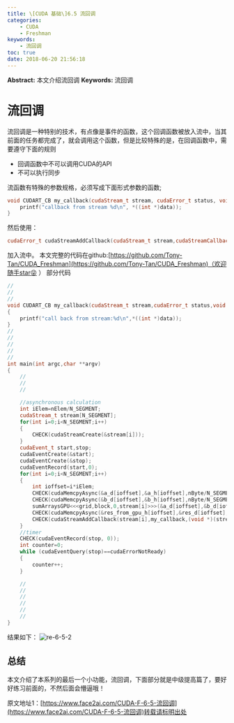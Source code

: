 ```yaml
---
title: \[CUDA 基础\]6.5 流回调
categories:
    - CUDA
    - Freshman
keywords:
    - 流回调
toc: true
date: 2018-06-20 21:56:18
---
```


**Abstract:** 本文介绍流回调
**Keywords:** 流回调

<!--more-->
# 流回调
流回调是一种特别的技术，有点像是事件的函数，这个回调函数被放入流中，当其前面的任务都完成了，就会调用这个函数，但是比较特殊的是，在回调函数中，需要遵守下面的规则
- 回调函数中不可以调用CUDA的API
- 不可以执行同步

流函数有特殊的参数规格，必须写成下面形式参数的函数;
```c++
void CUDART_CB my_callback(cudaStream_t stream, cudaError_t status, void *data) {
    printf("callback from stream %d\n", *((int *)data));
}
```
然后使用：
```c++
cudaError_t cudaStreamAddCallback(cudaStream_t stream,cudaStreamCallback_t callback, void *userData, unsigned int flags);
```
加入流中。
本文完整的代码在github:[https://github.com/Tony-Tan/CUDA_Freshman](https://github.com/Tony-Tan/CUDA_Freshman)（欢迎随手star😝 ）
部分代码
```c++
//
//
//
void CUDART_CB my_callback(cudaStream_t stream,cudaError_t status,void * data)
{
    printf("call back from stream:%d\n",*((int *)data));
}
//
//
//
//
//
int main(int argc,char **argv)
{
    //
    //
    //

    //asynchronous calculation
    int iElem=nElem/N_SEGMENT;
    cudaStream_t stream[N_SEGMENT];
    for(int i=0;i<N_SEGMENT;i++)
    {
        CHECK(cudaStreamCreate(&stream[i]));
    }
    cudaEvent_t start,stop;
    cudaEventCreate(&start);
    cudaEventCreate(&stop);
    cudaEventRecord(start,0);
    for(int i=0;i<N_SEGMENT;i++)
    {
        int ioffset=i*iElem;
        CHECK(cudaMemcpyAsync(&a_d[ioffset],&a_h[ioffset],nByte/N_SEGMENT,cudaMemcpyHostToDevice,stream[i]));
        CHECK(cudaMemcpyAsync(&b_d[ioffset],&b_h[ioffset],nByte/N_SEGMENT,cudaMemcpyHostToDevice,stream[i]));
        sumArraysGPU<<<grid,block,0,stream[i]>>>(&a_d[ioffset],&b_d[ioffset],&res_d[ioffset],iElem);
        CHECK(cudaMemcpyAsync(&res_from_gpu_h[ioffset],&res_d[ioffset],nByte/N_SEGMENT,cudaMemcpyDeviceToHost,stream[i]));
        CHECK(cudaStreamAddCallback(stream[i],my_callback,(void *)(stream+i),0));
    }
    //timer
    CHECK(cudaEventRecord(stop, 0));
    int counter=0;
    while (cudaEventQuery(stop)==cudaErrorNotReady)
    {
        counter++;
    }

    //
    //
    //
    //
    //
    //
}

```

结果如下：
![re-6-5-2](https://tony4ai-1251394096.cos.ap-hongkong.myqcloud.com/blog_images/CUDA-F-6-5-流回调/re-6-5-2.png)


## 总结
本文介绍了本系列的最后一个小功能，流回调，下面部分就是中级提高篇了，要好好练习前面的，不然后面会懵逼哦！





原文地址1：[https://www.face2ai.com/CUDA-F-6-5-流回调](https://www.face2ai.com/CUDA-F-6-5-流回调)转载请标明出处

